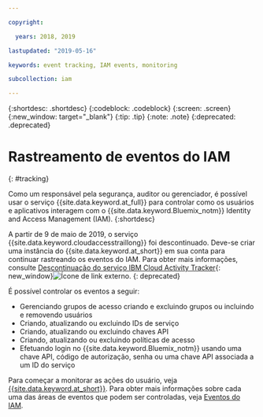 ```yaml
---

copyright:

  years: 2018, 2019

lastupdated: "2019-05-16"

keywords: event tracking, IAM events, monitoring

subcollection: iam

---
```


{:shortdesc: .shortdesc}
{:codeblock: .codeblock}
{:screen: .screen}
{:new_window: target="_blank"}
{:tip: .tip}
{:note: .note}
{:deprecated: .deprecated}

# Rastreamento de eventos do IAM
{: #tracking}

Como um responsável pela segurança, auditor ou gerenciador, é possível usar o serviço {{site.data.keyword.at_full}} para controlar como os usuários e aplicativos interagem com o {{site.data.keyword.Bluemix_notm}} Identity and Access Management (IAM).
{:shortdesc}

A partir de 9 de maio de 2019, o serviço {{site.data.keyword.cloudaccesstraillong}} foi descontinuado. Deve-se criar uma instância do {{site.data.keyword.at_short}} em sua conta para continuar rastreando os eventos do IAM. Para obter mais informações, consulte [Descontinuação do serviço IBM Cloud Activity Tracker](https://www.ibm.com/blogs/bluemix/2019/04/deprecating-ibm-cloud-activity-tracker/){: new_window}![Ícone de link externo](../icons/launch-glyph.svg "Ícone de link externo").
{: deprecated}

É possível controlar os eventos a seguir:

* Gerenciando grupos de acesso criando e excluindo grupos ou incluindo e removendo usuários
* Criando, atualizando ou excluindo IDs de serviço
* Criando, atualizando ou excluindo chaves API
* Criando, atualizando ou excluindo políticas de acesso
* Efetuando login no {{site.data.keyword.Bluemix_notm}} usando uma chave API, código de autorização, senha ou uma chave API associada a um ID do serviço

Para começar a monitorar as ações do usuário, veja [{{site.data.keyword.at_short}}](/docs/services/Activity-Tracker-with-LogDNA?topic=logdnaat-getting-started#getting-started). Para obter mais informações sobre cada uma das áreas de eventos que podem ser controladas, veja [Eventos do IAM](/docs/services/Activity-Tracker-with-LogDNA?topic=logdnaat-at_events_iam).
